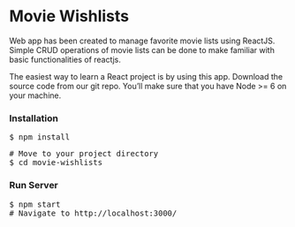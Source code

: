 # Movie Wishlists
Web app has been created to manage favorite movie lists using ReactJS. Simple CRUD operations of movie lists can be done to make familiar with basic functionalities of reactjs. 

The easiest way to learn a React project is by using this app. Download the source code from our git repo. You’ll make sure that you have Node >= 6 on your machine.
 
<h3>Installation</h3>
<pre>$ npm install</pre>

<pre>
# Move to your project directory
$ cd movie-wishlists
</pre>

<h3>Run Server</h3>
<pre>$ npm start
# Navigate to http://localhost:3000/
</pre>

 
